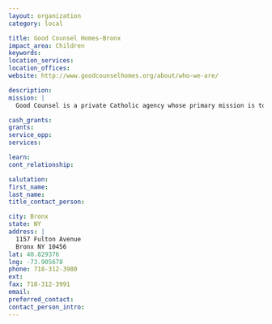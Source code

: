 ```yaml
---
layout: organization
category: local

title: Good Counsel Homes-Bronx
impact_area: Children
keywords: 
location_services: 
location_offices: 
website: http://www.goodcounselhomes.org/about/who-we-are/

description: 
mission: |
  Good Counsel is a private Catholic agency whose primary mission is to help homeless pregnant women by providing a loving family environment in a safe and secure shelter. Begun in 1985 by Fr. Benedict Groeschel and Chris Bell, both leaders in the pro-life movement, Good Counsel has grown to five homes in the New York greater metropolitan area.

cash_grants: 
grants: 
service_opp: 
services: 

learn: 
cont_relationship: 

salutation: 
first_name: 
last_name: 
title_contact_person: 

city: Bronx
state: NY
address: |
  1157 Fulton Avenue    
  Bronx NY 10456
lat: 40.829376
lng: -73.905678
phone: 718-312-3980
ext: 
fax: 718-312-3991
email: 
preferred_contact: 
contact_person_intro: 
---
```

